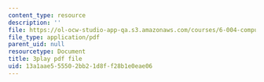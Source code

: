 ```yaml
---
content_type: resource
description: ''
file: https://ol-ocw-studio-app-qa.s3.amazonaws.com/courses/6-004-computation-structures-spring-2017/13a1aae555502bb21d8ff28b1e0eae06_wPwWtFMkxLo.pdf
file_type: application/pdf
parent_uid: null
resourcetype: Document
title: 3play pdf file
uid: 13a1aae5-5550-2bb2-1d8f-f28b1e0eae06
---
```

